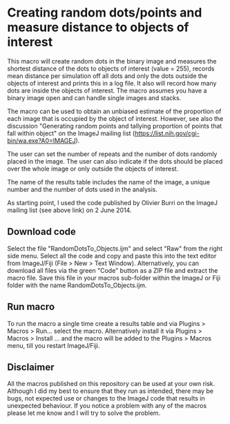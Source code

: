 # Creating random dots/points and measure distance to objects of interest

This macro will create random dots in the binary image and measures the shortest distance of the dots to objects of interest (value = 255), records mean distance per simulation off all dots and only the dots outside the objects of interest and prints this in a log file. It also will record how many dots are inside the objects of interest. The macro assumes you have a binary image open and can handle single images and stacks.

The macro can be used to obtain an unbiased estimate of the proportion of each image that is occupied by the object of interest. However, see also the discussion "Generating random points and tallying proportion of points that fall within object" on the ImageJ mailing list (https://list.nih.gov/cgi-bin/wa.exe?A0=IMAGEJ).

The user can set the number of repeats and the number of dots randomly placed in the image. The user can also indicate if the dots should be placed over the whole image or only outside the objects of interest.

The name of the results table includes the name of the image, a unique number and the number of dots used in the analysis. 

As starting point, I used the code published by Olivier Burri on the ImageJ mailing list (see above link) on 2 June 2014.

## Download code

Select the file "RandomDotsTo_Objects.ijm" and select "Raw" from the right side menu. Select all the code and copy and paste this into the text editor from ImageJ/Fiji (File > New > Text Window). Alternatively, you can download all files via the green "Code" button as a ZIP file and extract the macro file. Save this file in your macros sub-folder within the ImageJ or Fiji folder with the name RandomDotsTo_Objects.ijm.

## Run macro

To run the macro a single time create a results table and via Plugins > Macros > Run... select the macro. Alternatively install it via Plugins > Macros > Install ... and the macro will be added to the Plugins > Macros menu, till you restart ImageJ/Fiji.

## Disclaimer

All the macros published on this repository can be used at your own risk. Although I did my best to ensure that they run as intended, there may be bugs, not expected use or changes to the ImageJ code that results in unexpected behaviour. If you notice a problem with any of the macros please let me know and I will try to solve the problem.
